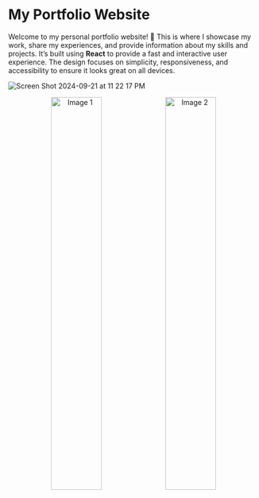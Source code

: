 # My Portfolio Website

Welcome to my personal portfolio website! 🚀 This is where I showcase my work, share my experiences, and provide information about my skills and projects. It’s built using **React** to provide a fast and interactive user experience. The design focuses on simplicity, responsiveness, and accessibility to ensure it looks great on all devices.

![Screen Shot 2024-09-21 at 11 22 17 PM](https://github.com/user-attachments/assets/8ec57390-e704-4f78-a457-597b6c1da04d)

<p align="center">
  <img src="https://github.com/user-attachments/assets/c1b0577a-5642-43a2-8ff1-6a0aefced66c" alt="Image 1" width="45%">
  <img src="https://github.com/user-attachments/assets/b5447dda-a27e-4a62-ab09-fac6109c3b3a" alt="Image 2" width="45%">
</p>
